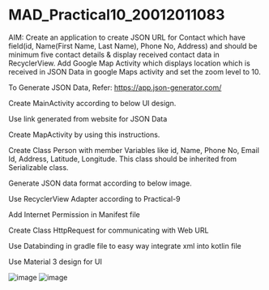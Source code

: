 # MAD_Practical10_20012011083
AIM: Create an application to create JSON URL for Contact which have field(id, Name(First Name, Last Name), Phone No, Address) and should be minimum five contact details & display received contact data in RecyclerView. Add Google Map Activity which displays location which is received in JSON Data in google Maps activity and set the zoom level to 10.

To Generate JSON Data, Refer: https://app.json-generator.com/

Create MainActivity according to below UI design.

Use link generated from website for JSON Data

Create MapActivity by using this instructions.

Create Class Person with member Variables like id, Name, Phone No, Email Id, Address, Latitude, Longitude. This class should be inherited from Serializable class.

Generate JSON data format according to below image.

Use RecyclerView Adapter according to Practical-9

Add Internet Permission in  Manifest file

Create Class HttpRequest for communicating with Web URL

Use Databinding in gradle file to easy way integrate xml into kotlin file

Use Material 3 design for UI

![image](https://user-images.githubusercontent.com/110648378/202494163-5e4da07b-2da5-4b72-803a-2f63ad78c27e.png)
![image](https://user-images.githubusercontent.com/110648378/202494186-0a4a8d1f-da93-4dc9-9e76-d4d231cddcfa.png)

